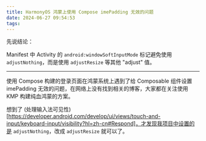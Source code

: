 ```yaml
---
title: HarmonyOS 鸿蒙上使用 Compose imePadding 无效的问题
date: 2024-06-27 09:54:53
tags:
---
```


先说结论：

Manifest 中 Activity 的 `android:windowSoftInputMode` 标记避免使用 `adjustNothing`，而是使用 `adjustResize` 等其他 "adjust" 值。

--- 

使用 Compose 构建的登录页面在鸿蒙系统上遇到了给 Composable 组件设置 imePadding 无效的问题，在网络上没有找到相关的博客，大家都在关注使用 KMP 构建纯血鸿蒙的方案。

想到了 (处理输入法可见性)[https://developer.android.com/develop/ui/views/touch-and-input/keyboard-input/visibility?hl=zh-cn#Respond]，才发现我项目中设置的是 `adjustNothing`，改成 `adjustResize` 就可以了。